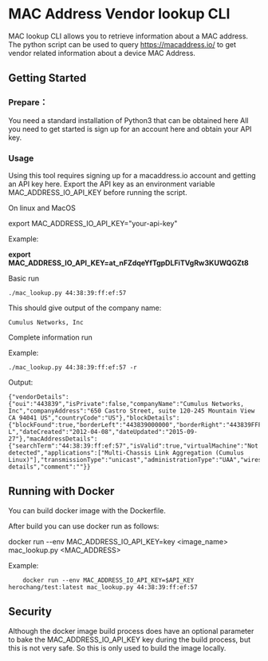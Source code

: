 
# MAC Address Vendor lookup CLI

MAC lookup CLI allows you to retrieve information about a MAC address.
The python script can be used to query https://macaddress.io/ to get vendor related information about a device MAC Address.

## Getting Started

### Prepare：

You need a standard installation of Python3 that can be obtained here
All you need to get started is sign up for an account here and obtain your API key.

### Usage

Using this tool requires signing up for a macaddress.io account and getting an API key here.
Export the API key as an environment variable MAC_ADDRESS_IO_API_KEY before running the script.

On linux and MacOS

export MAC_ADDRESS_IO_API_KEY="your-api-key"


Example:

**export MAC_ADDRESS_IO_API_KEY=at_nFZdqeYfTgpDLFiTVgRw3KUWQGZt8**



Basic run

    ./mac_lookup.py 44:38:39:ff:ef:57

This should give output of the company name:

    Cumulus Networks, Inc

Complete information run

Example:

    ./mac_lookup.py 44:38:39:ff:ef:57 -r

Output:

    {"vendorDetails":{"oui":"443839","isPrivate":false,"companyName":"Cumulus Networks, Inc","companyAddress":"650 Castro Street, suite 120-245 Mountain View CA 94041 US","countryCode":"US"},"blockDetails":{"blockFound":true,"borderLeft":"443839000000","borderRight":"443839FFFFFF","blockSize":16777216,"assignmentBlockSize":"MA-L","dateCreated":"2012-04-08","dateUpdated":"2015-09-27"},"macAddressDetails":{"searchTerm":"44:38:39:ff:ef:57","isValid":true,"virtualMachine":"Not detected","applications":["Multi-Chassis Link Aggregation (Cumulus Linux)"],"transmissionType":"unicast","administrationType":"UAA","wiresharkNotes":"No details","comment":""}}


## Running with Docker

You can build docker image with the Dockerfile.



After build you can use docker run as follows:

docker run --env MAC_ADDRESS_IO_API_KEY=key <image_name> mac_lookup.py <MAC_ADDRESS> 

Example:

        docker run --env MAC_ADDRESS_IO_API_KEY=$API_KEY herochang/test:latest mac_lookup.py 44:38:39:ff:ef:57


## Security

Although the docker image build process does have an optional parameter to bake the MAC_ADDRESS_IO_API_KEY key during the build process, but this is not very safe.
So this is only used to build the image locally.

